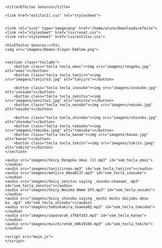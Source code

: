 <!DOCTYPE html>
<html lang="pt-BR">
<head>
    <meta charset="UTF-8">
    <meta http-equiv="X-UA-Compatible" content="IE=edge">
    <meta name="viewport" content="width=device-width, initial-scale=1.0">

    <title>Efeitos Sonoros</title>

    <link href="estilo(1).css" rel="stylesheet">


    <link rel="icon" type="image/png" href="/home/aluno/Downloads/efeito">
    <link rel="stylesheet" href="css/reset.css">
    <link rel="stylesheet" href="css/estilos.css">


</head>
<body background="imagens/det6jnm-70a92221-8d6b-43c5-8487-3c29336b89fd.png">

    
    <h1>Efeitos Sonoros:</h1>
    <img src="imagens/Demon-Slayer-Emblem.png">
    

    <section class="teclado">
        <button class="tecla tecla_omai"><img src="imagens/rengoku.jpg" alt="omai"></button>
        <button class="tecla tecla_tanjiro"><img src="imagens/tanjiro3.jpg" alt="tanjiro"></button>

        <button class="tecla tecla_inosuke"><img src="imagens/inosuke.jpg" alt="inosuke"></button>
        <button class="tecla tecla_zenitsu"><img src="imagens/zenitsu1.jpg" alt="zenitsu"></button>
        <button class="tecla tecla_nezuko"><img src="imagens/nezuko.jpg" alt="nezuko"></button>

        <button class="tecla tecla_shinobu"><img src="imagens/shinobu.jpg" alt="shinobu"></button>
        <button class="tecla tecla_tomioka"><img src="imagens/tomioka.jpeg" alt="tomioka"></button>
        <button class="tecla tecla_kanao"><img src="imagens/kanao.jpg" alt="kanao"></button>
        <button class="tecla tecla_tokito"><img src="imagens/tokito.jpeg" alt="tokito"></button>
    </section>

    <audio src="imagens/Voicy_Rengoku Umai (1).mp3" id="som_tecla_omai"></audio>
    <audio src="imagens/tanjiiirooo.mp3" id="som_tecla_tanjiro"></audio>
    <audio src="imagens/monjiro_m8oa8137.mp3" id="som_tecla_inosuke"></audio>
    <audio src="imagens/Voicy_zenitsu saying _nezuko-chaaaan_.mp3" id="som_tecla_zenitsu"></audio>
    <audio src="imagens/Voicy_Nezuko Hmmm SFX.mp3" id="som_tecla_nezuko"></audio>
    <audio src="imagens/Voicy_shinobu saying _moshi moshi daijobu desu ka_.mp3" id="som_tecla_shinobu"></audio>
    <audio src="imagens/tomiokakira_teaeea02.mp3" id="som_tecla_tomioka"></audio>
    <audio src="imagens/sayonarak_sfkbfa53.mp3" id="som_tecla_kanao"></audio>
    <audio src="imagens/muichirotok_m9k19166.mp3" id="som_tecla_tokito"></audio>

    <script src="main.js">
    </script>
    
</body>
</html>
